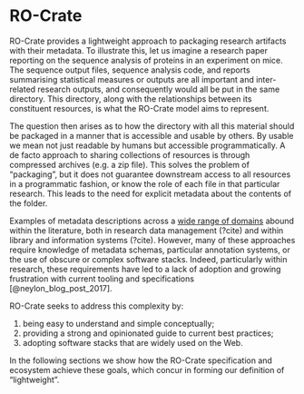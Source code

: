 # RO-Crate

RO-Crate provides a lightweight approach to packaging research artifacts with their metadata. To illustrate this, let us imagine a research paper reporting on the sequence analysis of proteins in an experiment on mice. The sequence output files, sequence analysis code, and reports summarising statistical measures or outputs are all important and inter-related research outputs, and consequently would all be put in the same directory. This directory, along with the relationships between its constituent resources, is what the RO-Crate model aims to represent. 

The question then arises as to how the directory with all this material should be packaged in a manner that is accessible and usable by others. By usable we mean not just readable by humans but accessible programmatically.  A de facto approach to sharing collections of resources is through compressed archives (e.g. a zip file). This solves the problem of “packaging”, but it does not guarantee downstream access to all resources in a programmatic fashion, or know the role of each file in that particular research. This leads to the need for explicit metadata about the contents of the folder.

Examples of metadata descriptions across a [wide range of domains](https://rdamsc.bath.ac.uk/scheme-index) abound within the literature, both in research data management (?cite) and within library and information systems (?cite). However, many of these approaches require knowledge of metadata schemas, particular annotation systems, or the use of obscure or complex software stacks. Indeed, particularly within research, these requirements have led to a lack of adoption and growing  frustration with current tooling and specifications [@neylon_blog_post_2017].

RO-Crate seeks to address this complexity by:

1. being easy to understand and simple conceptually;
2. providing a strong and opinionated guide to current best practices;
3. adopting software stacks that are widely used on the Web.

In the following sections we show how the RO-Crate specification and ecosystem achieve these goals, which concur in forming our definition of “lightweight”.  

